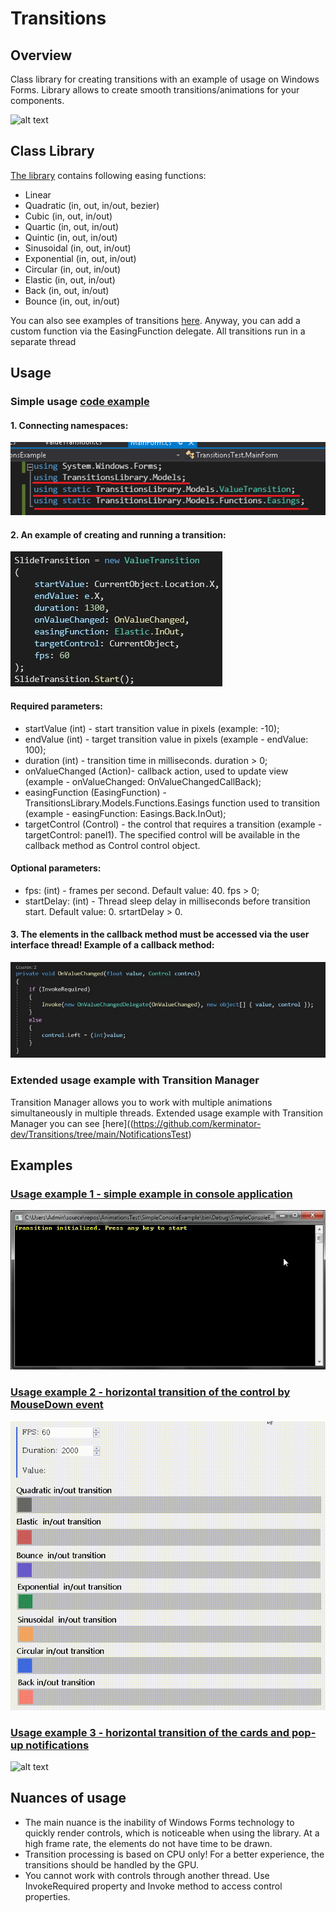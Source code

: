 # Transitions
## Overview 

Class library for creating transitions with an example of usage on Windows Forms. Library allows to create smooth transitions/animations for your components.

![alt text](https://github.com/kerminator-dev/Transitions/blob/main/Images/preview2.gif?raw=true)

## Class Library
[The library](https://github.com/kerminator-dev/Transitions/blob/main/TransitionsLibrary/bin/Debug/TransitionsLibrary.dll) contains following easing functions:
- Linear
- Quadratic (in, out, in/out, bezier)
- Cubic (in, out, in/out)
- Quartic (in, out, in/out)
- Quintic (in, out, in/out)
- Sinusoidal (in, out, in/out)
- Exponential (in, out, in/out)
- Circular (in, out, in/out)
- Elastic (in, out, in/out)
- Back (in, out, in/out)
- Bounce (in, out, in/out)

You can also see examples of transitions [here](https://easings.net/). Anyway, you can add a custom function via the EasingFunction delegate. All transitions run in a separate thread

## Usage

### Simple usage [code example](https://github.com/kerminator-dev/Transitions/blob/main/SimpleConsoleExample/Program.cs)

#### 1. Connecting namespaces:

![alt text](https://github.com/kerminator-dev/Transitions/blob/main/Images/code-example-3.png?raw=true)

#### 2. An example of creating and running a transition:

![alt text](https://github.com/kerminator-dev/Transitions/blob/main/Images/code-example-1.JPG?raw=true)

#### Required parameters: 
- startValue      (int) - start transition value in pixels (example: -10);
- endValue        (int) - target transition value in pixels (example - endValue: 100);
- duration        (int) - transition time in milliseconds. duration > 0;
- onValueChanged  (Action)- callback action, used to update view (example - onValueChanged: OnValueChangedCallBack);
- easingFunction  (EasingFunction) - TransitionsLibrary.Models.Functions.Easings function used to transition (example - easingFunction: Easings.Back.InOut);
- targetControl   (Control) - the control that requires a transition (example - targetControl: panel1). The specified control will be available in the callback method as Control control object.

#### Optional parameters:
- fps:            (int) - frames per second. Default value: 40. fps > 0;
- startDelay:     (int) - Thread sleep delay in milliseconds before transition start. Default value: 0. srtartDelay > 0.

#### 3. The elements in the callback method must be accessed via the user interface thread! Example of a callback method:

![alt text](https://github.com/kerminator-dev/Transitions/blob/main/Images/code-example-2.JPG?raw=true)

### Extended usage example with Transition Manager

Transition Manager allows you to work with multiple animations simultaneously in multiple threads. 
Extended usage example with Transition Manager you can see [here]((https://github.com/kerminator-dev/Transitions/tree/main/NotificationsTest)

## Examples

### [Usage example 1 - simple example in console application](https://github.com/kerminator-dev/Transitions/tree/main/SimpleConsoleExample)

![alt ext](https://github.com/kerminator-dev/Transitions/blob/main/Images/preview3.gif?raw=true)

### [Usage example 2 - horizontal transition of the control by MouseDown event](https://github.com/kerminator-dev/Transitions/tree/main/TransitionsTest)

![alt text](https://github.com/kerminator-dev/Transitions/blob/main/Images/preview.gif?raw=true)

### [Usage example 3 - horizontal transition of the cards and pop-up notifications](https://github.com/kerminator-dev/Transitions/tree/main/NotificationsTest)

![alt text](https://github.com/kerminator-dev/Transitions/blob/main/Images/preview2.gif?raw=true)

## Nuances of usage

- The main nuance is the inability of Windows Forms technology to quickly render controls, which is noticeable when using the library. At a high frame rate, the elements do not have time to be drawn.
- Transition processing is based on CPU only! For a better experience, the transitions should be handled by the GPU.
- You cannot work with controls through another thread. Use InvokeRequired property and Invoke method to access control properties.